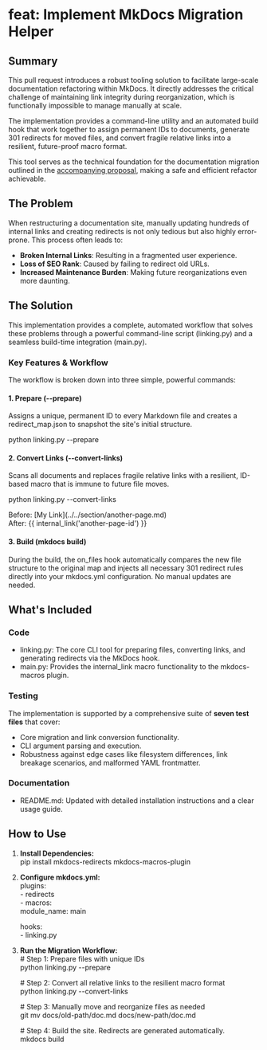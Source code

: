 # **feat: Implement MkDocs Migration Helper**

## **Summary**

This pull request introduces a robust tooling solution to facilitate large-scale documentation refactoring within MkDocs. It directly addresses the critical challenge of maintaining link integrity during reorganization, which is functionally impossible to manage manually at scale.

The implementation provides a command-line utility and an automated build hook that work together to assign permanent IDs to documents, generate 301 redirects for moved files, and convert fragile relative links into a resilient, future-proof macro format.

This tool serves as the technical foundation for the documentation migration outlined in the [accompanying proposal](http://docs.google.com/main.md), making a safe and efficient refactor achievable.

## **The Problem**

When restructuring a documentation site, manually updating hundreds of internal links and creating redirects is not only tedious but also highly error-prone. This process often leads to:

* **Broken Internal Links**: Resulting in a fragmented user experience.  
* **Loss of SEO Rank**: Caused by failing to redirect old URLs.  
* **Increased Maintenance Burden**: Making future reorganizations even more daunting.

## **The Solution**

This implementation provides a complete, automated workflow that solves these problems through a powerful command-line script (linking.py) and a seamless build-time integration (main.py).

### **Key Features & Workflow**

The workflow is broken down into three simple, powerful commands:

#### **1\. Prepare (\--prepare)**

Assigns a unique, permanent ID to every Markdown file and creates a redirect\_map.json to snapshot the site's initial structure.

python linking.py \--prepare

#### **2\. Convert Links (\--convert-links)**

Scans all documents and replaces fragile relative links with a resilient, ID-based macro that is immune to future file moves.

python linking.py \--convert-links

Before: \[My Link\](../../section/another-page.md)  
After: {{ internal\_link('another-page-id') }}

#### **3\. Build (mkdocs build)**

During the build, the on\_files hook automatically compares the new file structure to the original map and injects all necessary 301 redirect rules directly into your mkdocs.yml configuration. No manual updates are needed.

## **What's Included**

### **Code**

* linking.py: The core CLI tool for preparing files, converting links, and generating redirects via the MkDocs hook.  
* main.py: Provides the internal\_link macro functionality to the mkdocs-macros plugin.

### **Testing**

The implementation is supported by a comprehensive suite of **seven test files** that cover:

* Core migration and link conversion functionality.  
* CLI argument parsing and execution.  
* Robustness against edge cases like filesystem differences, link breakage scenarios, and malformed YAML frontmatter.

### **Documentation**

* README.md: Updated with detailed installation instructions and a clear usage guide.

## **How to Use**

1. **Install Dependencies:**  
   pip install mkdocs-redirects mkdocs-macros-plugin

2. **Configure mkdocs.yml:**  
   plugins:  
     \- redirects  
     \- macros:  
         module\_name: main

   hooks:  
     \- linking.py

3. **Run the Migration Workflow:**  
   \# Step 1: Prepare files with unique IDs  
   python linking.py \--prepare

   \# Step 2: Convert all relative links to the resilient macro format  
   python linking.py \--convert-links

   \# Step 3: Manually move and reorganize files as needed  
   git mv docs/old-path/doc.md docs/new-path/doc.md

   \# Step 4: Build the site. Redirects are generated automatically.  
   mkdocs build
